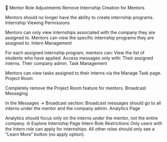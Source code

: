 🔧 Mentor Role Adjustments
Remove Internship Creation for Mentors

Mentors should no longer have the ability to create internship programs.
Internship Viewing Permissions

Mentors can only view internships associated with the company they are assigned to.
Mentors can view the specific internship programs they are assigned to.
Intern Management

For each assigned internship program, mentors can:
View the list of students who have applied.
Access messages only with:
Their assigned interns.
Their company admin.
Task Management

Mentors can view tasks assigned to their interns via the Manage Task page.
Project Room

Completely remove the Project Room feature for mentors.
Broadcast Messaging

In the Messages → Broadcast section:
Broadcast messages should go to all interns under the mentor and the company admin.
Analytics Page

Analytics should focus only on the interns under the mentor, not the entire company.
🌐 Explore Internship Page
Intern Role Restrictions
Only users with the Intern role can apply for internships.
All other roles should only see a "Learn More" button (no apply option).